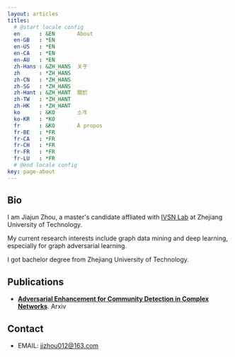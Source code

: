 ```yaml
---
layout: articles
titles:
  # @start locale config
  en      : &EN       About
  en-GB   : *EN
  en-US   : *EN
  en-CA   : *EN
  en-AU   : *EN
  zh-Hans : &ZH_HANS  关于
  zh      : *ZH_HANS
  zh-CN   : *ZH_HANS
  zh-SG   : *ZH_HANS
  zh-Hant : &ZH_HANT  關於
  zh-TW   : *ZH_HANT
  zh-HK   : *ZH_HANT
  ko      : &KO       소개
  ko-KR   : *KO
  fr      : &KO       À propos
  fr-BE   : *FR
  fr-CA   : *FR
  fr-CH   : *FR
  fr-FR   : *FR
  fr-LU   : *FR
  # @end locale config
key: page-about
---
```




## Bio

I am Jiajun Zhou, a master's candidate affliated with [IVSN Lab](http://www.ivsn-group.com/) at Zhejiang University of Technology.

My current research interests include graph data mining and deep learning, especially for graph adversarial learning. 

I got bachelor degree from Zhejiang University of Technology.



## Publications

- [**Adversarial Enhancement for Community Detection in Complex Networks**](https://arxiv.org/abs/1911.01670). Arxiv



## Contact

- EMAIL: jjzhou012@163.com

